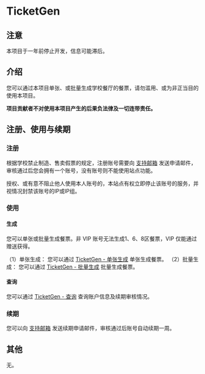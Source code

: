 # TicketGen

## 注意

本项目于一年前停止开发，信息可能滞后。

## 介绍

您可以通过本项目单张、或批量生成学校餐厅的餐票，请勿滥用、或为非正当目的使用本项目。

 **项目贡献者不对使用本项目产生的后果负法律及一切连带责任。** 

## 注册、使用与续期

### 注册

根据学校禁止制造、售卖假票的规定，注册账号需要向 [支持邮箱](mailto:TicketGen-Support@protomail.com?subject=账号注册&body=姓名：...) 发送申请邮件，审核通过后您会拥有一个账号，没有账号则不能使用站点功能。

授权、或有意不阻止他人使用本人账号的，本站点有权立即停止该账号的服务，并视情况封禁该账号的IP或IP组。

### 使用

#### 生成

您可以单张或批量生成餐票。非 VIP 账号无法生成1、6、8区餐票，VIP 仅能通过赠送获得。

（1）单张生成：
    您可以通过 [TicketGen - 单张生成](https://ticketgen.gitee.io) 单张生成餐票。
（2）批量生成：
    您可以通过 [TicketGen - 批量生成](https://ticketgen.gitee.io/multiple-index) 批量生成餐票。

#### 查询

您可以通过 [TicketGen - 查询](https://ticketgen.gitee.io/index/check) 查询账户信息及续期审核情况。

### 续期

您可以向 [支持邮箱](mailto:TicketGen-Support@protomail.com?subject=账号续期&body=姓名：...) 发送续期申请邮件，审核通过后账号自动续期一周。

## 其他

无。
